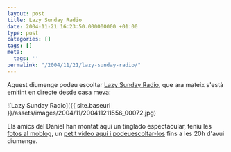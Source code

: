```yaml
---
layout: post
title: Lazy Sunday Radio
date: 2004-11-21 16:23:50.000000000 +01:00
type: post
categories: []
tags: []
meta:
  tags: ''
permalink: "/2004/11/21/lazy-sunday-radio/"
---
```

Aquest diumenge podeu escoltar [Lazy Sunday Radio](http://www.tpolm.com/), que ara mateix s'està emitint en directe desde casa meva:

![Lazy Sunday Radio]({{ site.baseurl }}/assets/images/2004/11/200411211556_00072.jpg)

Els amics del Daniel han montat aqui un tinglado espectacular, teniu les [fotos al moblog](/photos/folder/albums/moblog/2004/Nov&page=4), un [petit video aquí i podeu](/archives/videos/lazy_sunday.mp4 "lazy sunday video")[escoltar-los](http://www.tpolm.com/tpolm.pls) fins a les 20h d'avui diumenge.

